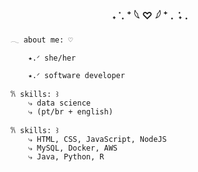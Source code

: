 ### <p align = center> ˖ ݁ . ⁺ 𓆩 ♡ 𓆪 ⁺ . ݁ ˖ . </p>

<table>
    <tr>                                                                                         
                                                                                                    
        
        𓂃 about me: ♡
        
            ⭑.ᐟ she/her
            
            ⭑.ᐟ software developer
        
        𐙚 skills: ꒱
            ⤷ data science
            ⤷ (pt/br + english)
            
        𐙚 skills: ꒱
            ⤷ HTML, CSS, JavaScript, NodeJS
            ⤷ MySQL, Docker, AWS
            ⤷ Java, Python, R
        
</tr>
</table>
